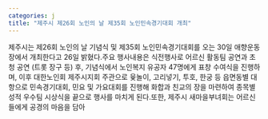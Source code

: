```yaml
---
categories: j
title: "제주시 제26회 노인의 날 제35회 노인민속경기대회 개최"
---
```

제주시는 제26회 노인의 날 기념식 및 제35회 노인민속경기대회를 오는 30일 애향운동장에서 개최한다고 26일 밝혔다.주요 행사내용은 식전행사로 어르신 활동팀 공연과 초청 공연 (트롯 장구 등) 후, 기념식에서 노인복지 유공자 47명에게 표창 수여식을 진행하며, 이후 대한노인회 제주시지회 주관으로 윷놀이, 고리넣기, 투호, 한궁 등 읍면동별 대항으로 민속경기대회, 민요 및 가요대회를 진행해 화합과 친교의 장을 마련하여 종목별 성적 우수팀 시상식을 끝으로 행사를 마치게 된다.또한, 제주시 새마을부녀회는 어르신들에게 공경의 마음을 담아